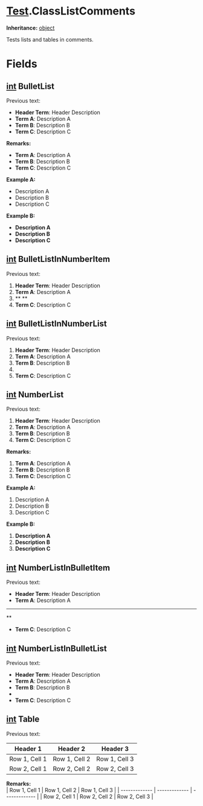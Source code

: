 # [Test](TableOfContents.Test.md).ClassListComments

**Inheritance:** [object](https://docs.microsoft.com/en-us/dotnet/api/system.object)  

Tests lists and tables in comments.  

# Fields

## [int](https://docs.microsoft.com/en-us/dotnet/api/system.int32) BulletList

Previous text:  
* **Header Term**: Header Description  
* **Term A**: Description A  
* **Term B**: Description B  
* **Term C**: Description C  

**Remarks:**  
* **Term A**: Description A  
* **Term B**: Description B  
* **Term C**: Description C  

**Example A:**  
* Description A  
* Description B  
* Description C  

**Example B:**  
* **Description A**  
* **Description B**  
* **Description C**  

## [int](https://docs.microsoft.com/en-us/dotnet/api/system.int32) BulletListInNumberItem

Previous text:  
    
1. **Header Term**: Header Description  
2. **Term A**: Description A  
3. **
  **  
4. **Term C**: Description C  

## [int](https://docs.microsoft.com/en-us/dotnet/api/system.int32) BulletListInNumberList

Previous text:  
1. **Header Term**: Header Description  
2. **Term A**: Description A  
3. **Term B**: Description B  
4.   
5. **Term C**: Description C  

## [int](https://docs.microsoft.com/en-us/dotnet/api/system.int32) NumberList

Previous text:  
1. **Header Term**: Header Description  
2. **Term A**: Description A  
3. **Term B**: Description B  
4. **Term C**: Description C  

**Remarks:**  
1. **Term A**: Description A  
2. **Term B**: Description B  
3. **Term C**: Description C  

**Example A:**  
1. Description A  
2. Description B  
3. Description C  

**Example B:**  
1. **Description A**  
2. **Description B**  
3. **Description C**  

## [int](https://docs.microsoft.com/en-us/dotnet/api/system.int32) NumberListInBulletItem

Previous text:  
    
* **Header Term**: Header Description  
* **Term A**: Description A  
* **
  **  
* **Term C**: Description C  

## [int](https://docs.microsoft.com/en-us/dotnet/api/system.int32) NumberListInBulletList

Previous text:  
* **Header Term**: Header Description  
* **Term A**: Description A  
* **Term B**: Description B  
*   
* **Term C**: Description C  

## [int](https://docs.microsoft.com/en-us/dotnet/api/system.int32) Table

Previous text:  
  

| Header 1      | Header 2      | Header 3      |
| ------------- | ------------- | ------------- |
| Row 1, Cell 1 | Row 1, Cell 2 | Row 1, Cell 3 |
| Row 2, Cell 1 | Row 2, Cell 2 | Row 2, Cell 3 |  

**Remarks:**  
| Row 1, Cell 1 | Row 1, Cell 2 | Row 1, Cell 3 |
| ------------- | ------------- | ------------- |
| Row 2, Cell 1 | Row 2, Cell 2 | Row 2, Cell 3 |  

